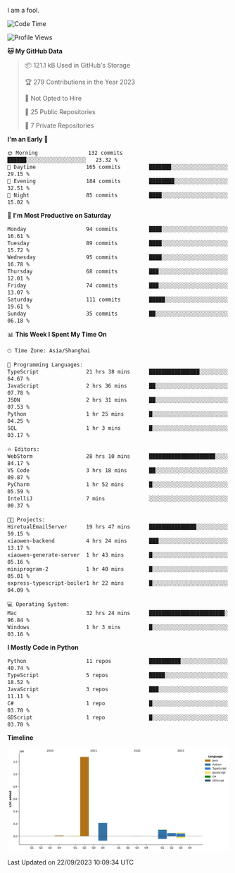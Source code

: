 I am a fool.

<!--START_SECTION:waka-->
![Code Time](http://img.shields.io/badge/Code%20Time-733%20hrs%2015%20mins-blue)

![Profile Views](http://img.shields.io/badge/Profile%20Views-1-blue)

**🐱 My GitHub Data** 

> 📦 121.1 kB Used in GitHub's Storage 
 > 
> 🏆 279 Contributions in the Year 2023
 > 
> 🚫 Not Opted to Hire
 > 
> 📜 25 Public Repositories 
 > 
> 🔑 7 Private Repositories 
 > 
**I'm an Early 🐤** 

```text
🌞 Morning                132 commits         ██████░░░░░░░░░░░░░░░░░░░   23.32 % 
🌆 Daytime                165 commits         ███████░░░░░░░░░░░░░░░░░░   29.15 % 
🌃 Evening                184 commits         ████████░░░░░░░░░░░░░░░░░   32.51 % 
🌙 Night                  85 commits          ████░░░░░░░░░░░░░░░░░░░░░   15.02 % 
```
📅 **I'm Most Productive on Saturday** 

```text
Monday                   94 commits          ████░░░░░░░░░░░░░░░░░░░░░   16.61 % 
Tuesday                  89 commits          ████░░░░░░░░░░░░░░░░░░░░░   15.72 % 
Wednesday                95 commits          ████░░░░░░░░░░░░░░░░░░░░░   16.78 % 
Thursday                 68 commits          ███░░░░░░░░░░░░░░░░░░░░░░   12.01 % 
Friday                   74 commits          ███░░░░░░░░░░░░░░░░░░░░░░   13.07 % 
Saturday                 111 commits         █████░░░░░░░░░░░░░░░░░░░░   19.61 % 
Sunday                   35 commits          ██░░░░░░░░░░░░░░░░░░░░░░░   06.18 % 
```


📊 **This Week I Spent My Time On** 

```text
🕑︎ Time Zone: Asia/Shanghai

💬 Programming Languages: 
TypeScript               21 hrs 38 mins      ████████████████░░░░░░░░░   64.67 % 
JavaScript               2 hrs 36 mins       ██░░░░░░░░░░░░░░░░░░░░░░░   07.78 % 
JSON                     2 hrs 31 mins       ██░░░░░░░░░░░░░░░░░░░░░░░   07.53 % 
Python                   1 hr 25 mins        █░░░░░░░░░░░░░░░░░░░░░░░░   04.25 % 
SQL                      1 hr 3 mins         █░░░░░░░░░░░░░░░░░░░░░░░░   03.17 % 

🔥 Editors: 
WebStorm                 28 hrs 10 mins      █████████████████████░░░░   84.17 % 
VS Code                  3 hrs 18 mins       ██░░░░░░░░░░░░░░░░░░░░░░░   09.87 % 
PyCharm                  1 hr 52 mins        █░░░░░░░░░░░░░░░░░░░░░░░░   05.59 % 
IntelliJ                 7 mins              ░░░░░░░░░░░░░░░░░░░░░░░░░   00.37 % 

🐱‍💻 Projects: 
HiretualEmailServer      19 hrs 47 mins      ███████████████░░░░░░░░░░   59.15 % 
xiaowen-backend          4 hrs 24 mins       ███░░░░░░░░░░░░░░░░░░░░░░   13.17 % 
xiaowen-generate-server  1 hr 43 mins        █░░░░░░░░░░░░░░░░░░░░░░░░   05.16 % 
miniprogram-2            1 hr 40 mins        █░░░░░░░░░░░░░░░░░░░░░░░░   05.01 % 
express-typescript-boiler1 hr 22 mins        █░░░░░░░░░░░░░░░░░░░░░░░░   04.09 % 

💻 Operating System: 
Mac                      32 hrs 24 mins      ████████████████████████░   96.84 % 
Windows                  1 hr 3 mins         █░░░░░░░░░░░░░░░░░░░░░░░░   03.16 % 
```

**I Mostly Code in Python** 

```text
Python                   11 repos            ██████████░░░░░░░░░░░░░░░   40.74 % 
TypeScript               5 repos             █████░░░░░░░░░░░░░░░░░░░░   18.52 % 
JavaScript               3 repos             ███░░░░░░░░░░░░░░░░░░░░░░   11.11 % 
C#                       1 repo              █░░░░░░░░░░░░░░░░░░░░░░░░   03.70 % 
GDScript                 1 repo              █░░░░░░░░░░░░░░░░░░░░░░░░   03.70 % 
```



**Timeline**

![Lines of Code chart](https://raw.githubusercontent.com/VeejaLiu/VeejaLiu/master/assets/bar_graph.png)


 Last Updated on 22/09/2023 10:09:34 UTC
<!--END_SECTION:waka-->
